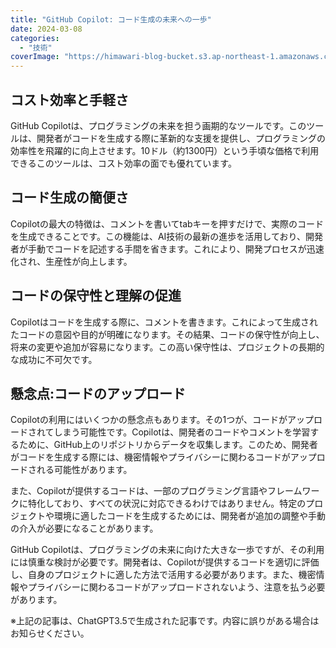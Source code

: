 ```yaml
---
title: "GitHub Copilot: コード生成の未来への一歩"
date: 2024-03-08
categories: 
  - "技術"
coverImage: "https://himawari-blog-bucket.s3.ap-northeast-1.amazonaws.com/posts/images/IMG_5543.jpeg"
---
```


## コスト効率と手軽さ

GitHub Copilotは、プログラミングの未来を担う画期的なツールです。このツールは、開発者がコードを生成する際に革新的な支援を提供し、プログラミングの効率性を飛躍的に向上させます。10ドル（約1300円）という手頃な価格で利用できるこのツールは、コスト効率の面でも優れています。

## コード生成の簡便さ

Copilotの最大の特徴は、コメントを書いてtabキーを押すだけで、実際のコードを生成できることです。この機能は、AI技術の最新の進歩を活用しており、開発者が手動でコードを記述する手間を省きます。これにより、開発プロセスが迅速化され、生産性が向上します。

## コードの保守性と理解の促進

Copilotはコードを生成する際に、コメントを書きます。これによって生成されたコードの意図や目的が明確になります。その結果、コードの保守性が向上し、将来の変更や追加が容易になります。この高い保守性は、プロジェクトの長期的な成功に不可欠です。

## 懸念点:コードのアップロード

Copilotの利用にはいくつかの懸念点もあります。その1つが、コードがアップロードされてしまう可能性です。Copilotは、開発者のコードやコメントを学習するために、GitHub上のリポジトリからデータを収集します。このため、開発者がコードを生成する際には、機密情報やプライバシーに関わるコードがアップロードされる可能性があります。

また、Copilotが提供するコードは、一部のプログラミング言語やフレームワークに特化しており、すべての状況に対応できるわけではありません。特定のプロジェクトや環境に適したコードを生成するためには、開発者が追加の調整や手動の介入が必要になることがあります。

GitHub Copilotは、プログラミングの未来に向けた大きな一歩ですが、その利用には慎重な検討が必要です。開発者は、Copilotが提供するコードを適切に評価し、自身のプロジェクトに適した方法で活用する必要があります。また、機密情報やプライバシーに関わるコードがアップロードされないよう、注意を払う必要があります。

※上記の記事は、ChatGPT3.5で生成された記事です。内容に誤りがある場合はお知らせください。
